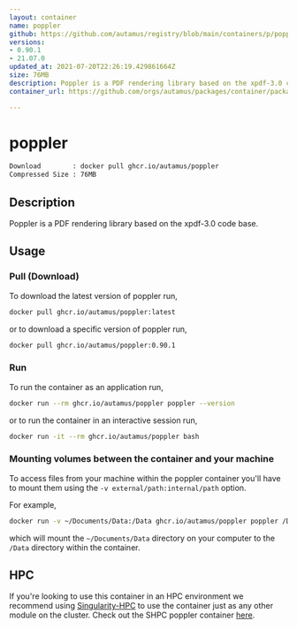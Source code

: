 ```yaml
---
layout: container
name: poppler
github: https://github.com/autamus/registry/blob/main/containers/p/poppler/spack.yaml
versions:
- 0.90.1
- 21.07.0
updated_at: 2021-07-20T22:26:19.429861664Z
size: 76MB
description: Poppler is a PDF rendering library based on the xpdf-3.0 code base.
container_url: https://github.com/orgs/autamus/packages/container/package/poppler

---
```

# poppler
```bash 
Download        : docker pull ghcr.io/autamus/poppler
Compressed Size : 76MB
```

## Description
Poppler is a PDF rendering library based on the xpdf-3.0 code base.

## Usage
### Pull (Download)
To download the latest version of poppler run,

```bash
docker pull ghcr.io/autamus/poppler:latest
```

or to download a specific version of poppler run,

```bash
docker pull ghcr.io/autamus/poppler:0.90.1
```
### Run
To run the container as an application run,
```bash
docker run --rm ghcr.io/autamus/poppler poppler --version
```

or to run the container in an interactive session run,
```bash
docker run -it --rm ghcr.io/autamus/poppler bash
```

### Mounting volumes between the container and your machine
To access files from your machine within the poppler container you'll have to mount them using the `-v external/path:internal/path` option.

For example,
```bash
docker run -v ~/Documents/Data:/Data ghcr.io/autamus/poppler poppler /Data/myData.csv
```
which will mount the `~/Documents/Data` directory on your computer to the `/Data` directory within the container.

## HPC
If you're looking to use this container in an HPC environment we recommend using [Singularity-HPC](https://singularity-hpc.readthedocs.io) to use the container just as any other module on the cluster. Check out the SHPC poppler container [here](https://singularityhub.github.io/singularity-hpc/r/ghcr.io-autamus-poppler/).